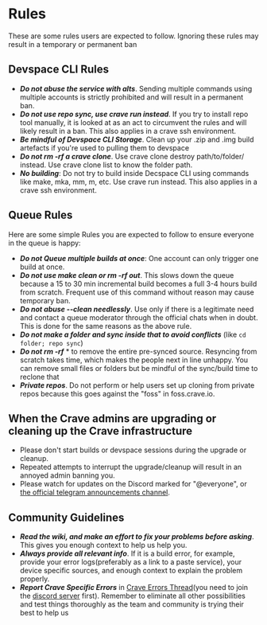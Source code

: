 # Rules
These are some rules users are expected to follow. Ignoring these rules may result in a temporary or permanent ban
## Devspace CLI Rules
- ***Do not abuse the service with alts***. Sending multiple commands using multiple accounts is strictly prohibited and will result in a permanent ban.
- ***Do not use repo sync, use crave run instead***. If you try to install repo tool manually, it is looked at as an act to circumvent the rules and will likely result in a ban. This also applies in a crave ssh environment.
- ***Be mindful of Devspace CLI Storage***. Clean up your .zip and .img build artefacts if you're used to pulling them to devspace
- ***Do not rm -rf a crave clone***. Use crave clone destroy path/to/folder/ instead. Use crave clone list to know the folder path.
- ***No building***: Do not try to build inside Decspace CLI using commands like make, mka, mm, m, etc. Use crave run instead. This also applies in a crave ssh environment.

## Queue Rules
Here are some simple Rules you are expected to follow to ensure everyone in the queue is happy:
- ***Do not Queue multiple builds at once***: One account can only trigger one build at once.
- ***Do not use make clean or rm -rf out***. This slows down the queue because a 15 to 30 min incremental build becomes a full 3-4 hours build from scratch. Frequent use of this command without reason may cause temporary ban. 
- ***Do not abuse --clean needlessly***. Use only if there is a legitimate need and contact a queue moderator through the official chats when in doubt. This is done for the same reasons as the above rule.
- ***Do not make a folder and sync inside that to avoid conflicts*** (like `cd folder; repo sync`)
- ***Do not rm -rf***  * to remove the entire pre-synced source. Resyncing from scratch takes time, which makes the people next in line unhappy. You can remove small files or folders but be mindful of the sync/build time to reclone that
- ***Private repos***. Do not perform or help users set up cloning from private repos because this goes against the "foss" in foss.crave.io.

## When the Crave admins are upgrading or cleaning up the Crave infrastructure
- Please don't start builds or devspace sessions during the upgrade or cleanup.
- Repeated attempts to interrupt the upgrade/cleanup will result in an annoyed admin banning you.
- Please watch for updates on the Discord marked for "@everyone", or [the official telegram announcements channel](https://t.me/craveio_aosp).

## Community Guidelines
- ***Read the wiki, and make an effort to fix your problems before asking***. This gives you enough context to help us help you.
- ***Always provide all relevant info***. If it is a build error, for example, provide your error logs(preferably as a link to a paste service), your device specific sources, and enough context to explain the problem properly. 
- ***Report Crave Specific Errors*** in [Crave Errors Thread](https://discord.com/channels/709647870030250026/1194685316745924649)(you need to join the [discord server](https://discord.crave.io) first). Remember to eliminate all other possibilities and test things thoroughly as the team and community is trying their best to help us
